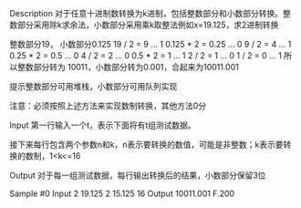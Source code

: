 Description
对于任意十进制数转换为k进制，包括整数部分和小数部分转换。整数部分采用除k求余法，小数部分采用乘k取整法例如x=19.125，求2进制转换

整数部分19，           小数部分0.125
19 / 2 = 9 … 1         0.125 * 2 = 0.25 … 0
9 / 2 = 4 … 1          0.25 * 2 = 0.5   … 0
4 / 2 = 2 … 0          0.5 * 2 = 1     … 1
2 / 2 = 1 … 0
1 / 2 = 0 … 1
所以整数部分转为 10011，小数部分转为0.001，合起来为10011.001

提示整数部分可用堆栈，小数部分可用队列实现

注意：必须按照上述方法来实现数制转换，其他方法0分

Input
第一行输入一个t，表示下面将有t组测试数据。

接下来每行包含两个参数n和k，n表示要转换的数值，可能是非整数；k表示要转换的数制，1<k<=16

Output
对于每一组测试数据，每行输出转换后的结果，小数部分保留3位

Sample
#0
Input
2
19.125 2
15.125 16
Output
10011.001
F.200